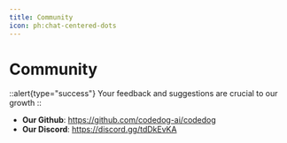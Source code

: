 ```yaml
---
title: Community
icon: ph:chat-centered-dots
---
```


# Community
::alert{type="success"}
Your feedback and suggestions are crucial to our growth
::

- **Our Github**: https://github.com/codedog-ai/codedog
- **Our Discord**: https://discord.gg/tdDkEvKA
